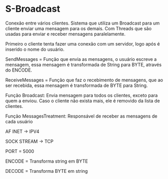 # S-Broadcast
Conexão entre vários clientes. Sistema que utiliza um Broadcast para um cliente enviar uma mensagem para os demais. 
Com Threads que são usadas para enviar e receber mensagens paralelamente. 

Primeiro o cliente tenta fazer uma conexão com um servidor, logo após é inserido o nome do usuário.

SendMessages = Função que envia as mensagens, o usuário escreve a mensagem, essa mensagem é transformada de String para BYTE, através do ENCODE.

ReceiveMessages = Função que faz o recebimento de mensagens, que ao ser recebida, essa mensagem é transformada de BYTE para String. 

Função Broadcast: Envia mensagem para todos os clientes, exceto para quem a enviou. Caso o cliente não exista mais, ele é removido da lista de clientes.

Função MessagesTreatment: Responsável de receber as mensagens de cada usuário

AF INET -> IPV4

SOCK STREAM -> TCP

PORT = 5000 

ENCODE = Transforma string em BYTE 

DECODE = Transforma BYTE em string
